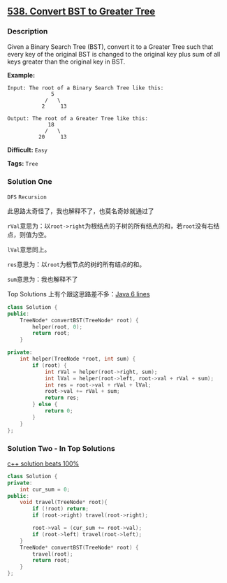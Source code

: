 ## [538. Convert BST to Greater Tree](https://leetcode.com/problems/convert-bst-to-greater-tree/#/description)

### Description

Given a Binary Search Tree (BST), convert it to a Greater Tree such that every key of the original BST is changed to the original key plus sum of all keys greater than the original key in BST.

**Example:**

```
Input: The root of a Binary Search Tree like this:
              5
            /   \
           2     13

Output: The root of a Greater Tree like this:
             18
            /   \
          20     13
```

**Difficult:** `Easy`

**Tags:** `Tree`

### Solution One

`DFS` `Recursion`

此思路太奇怪了，我也解释不了，也莫名奇妙就通过了

`rVal`意思为：以`root->right`为根结点的子树的所有结点的和，若`root`没有右结点，则值为空。

`lVal`意思同上。

`res`意思为：以`root`为根节点的树的所有结点的和。

`sum`意思为：我也解释不了

Top Solutions 上有个跟这思路差不多：[Java 6 lines](https://discuss.leetcode.com/topic/83477/java-6-lines)

```c++
class Solution {
public:
    TreeNode* convertBST(TreeNode* root) {
        helper(root, 0);
        return root;
    }

private:
    int helper(TreeNode *root, int sum) {
        if (root) {
            int rVal = helper(root->right, sum);
            int lVal = helper(root->left, root->val + rVal + sum);
            int res = root->val + rVal + lVal;
            root->val += rVal + sum;
            return res;
        } else {
            return 0;
        }
    }
};
```

### Solution Two - In Top Solutions

[c++ solution beats 100%](https://discuss.leetcode.com/topic/83534/c-solution-beats-100)

```c++
class Solution {
private:
    int cur_sum = 0;
public:
    void travel(TreeNode* root){
        if (!root) return;
        if (root->right) travel(root->right);

        root->val = (cur_sum += root->val);
        if (root->left) travel(root->left);
    }
    TreeNode* convertBST(TreeNode* root) {
        travel(root);
        return root;
    }
};
```

